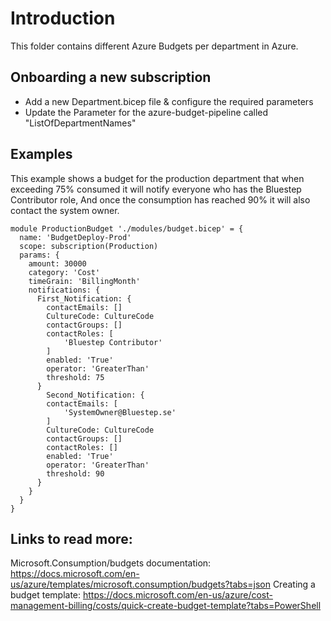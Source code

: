 # Introduction 
This folder contains different Azure Budgets per department in Azure.

## Onboarding a new subscription
- Add a new Department.bicep file & configure the required parameters
- Update the Parameter for the azure-budget-pipeline called "ListOfDepartmentNames"

## Examples
This example shows a budget for the production department that when exceeding 75% consumed it will notify everyone who has the Bluestep Contributor role,
And once the consumption has reached 90% it will also contact the system owner.
```
module ProductionBudget './modules/budget.bicep' = { 
  name: 'BudgetDeploy-Prod'
  scope: subscription(Production)
  params: {
    amount: 30000
    category: 'Cost'
    timeGrain: 'BillingMonth'
    notifications: {
      First_Notification: {
        contactEmails: []
        CultureCode: CultureCode
        contactGroups: []
        contactRoles: [
            'Bluestep Contributor'
        ]
        enabled: 'True'
        operator: 'GreaterThan'
        threshold: 75
      }
        Second_Notification: {
        contactEmails: [
            'SystemOwner@Bluestep.se'
        ]
        CultureCode: CultureCode
        contactGroups: []
        contactRoles: []
        enabled: 'True'
        operator: 'GreaterThan'
        threshold: 90
      }
    }
  }
}
```

## Links to read more:
Microsoft.Consumption/budgets documentation: https://docs.microsoft.com/en-us/azure/templates/microsoft.consumption/budgets?tabs=json
Creating a budget template: https://docs.microsoft.com/en-us/azure/cost-management-billing/costs/quick-create-budget-template?tabs=PowerShell